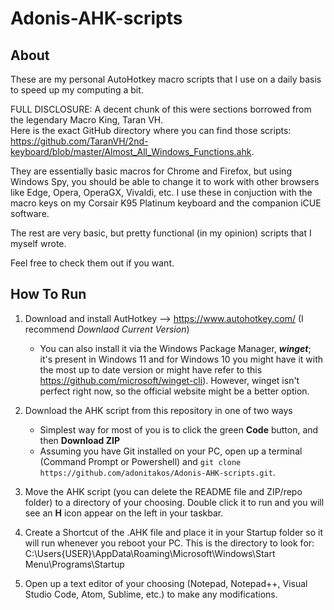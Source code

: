 # Adonis-AHK-scripts
## About
These are my personal AutoHotkey macro scripts that I use on a daily basis to speed up my computing a bit.

FULL DISCLOSURE: A decent chunk of this were sections borrowed from the legendary Macro King, Taran VH.  
Here is the exact GitHub directory where you can find those scripts: https://github.com/TaranVH/2nd-keyboard/blob/master/Almost_All_Windows_Functions.ahk.

They are essentially basic macros for Chrome and Firefox, but using Windows Spy, you should be able to change it to work with other browsers like Edge, Opera, OperaGX, Vivaldi, etc. I use these in conjuction with the macro keys on my Corsair K95 Platinum keyboard and the companion iCUE software.

The rest are very basic, but pretty functional (in my opinion) scripts that I myself wrote.

Feel free to check them out if you want.

## How To Run
1. Download and install AutHotkey --> https://www.autohotkey.com/ (I recommend *Downlaod Current Version*)
    - You can also install it via the Windows Package Manager, ***winget***; it's present in Windows 11 and for Windows 10 you might have it with the most up to date version or       might have refer to this https://github.com/microsoft/winget-cli). However, winget isn't perfect right now, so the official website might be a better option.

2. Download the AHK script from this repository in one of two ways
   - Simplest way for most of you is to click the green **Code** button, and then **Download ZIP**
   - Assuming you have Git installed on your PC, open up a terminal (Command Prompt or Powershell) and `git clone https://github.com/adonitakos/Adonis-AHK-scripts.git`.

3. Move the AHK script (you can delete the README file and ZIP/repo folder) to a directory of your choosing. Double click it to run and you will see an **H** icon appear on the      left in your taskbar. 

4. Create a Shortcut of the .AHK file and place it in your Startup folder so it will run whenever you reboot your PC. This is the directory to look for: C:\Users\{USER}\AppData\Roaming\Microsoft\Windows\Start Menu\Programs\Startup

5. Open up a text editor of your choosing (Notepad, Notepad++, Visual Studio Code, Atom, Sublime, etc.) to make any modifications.
